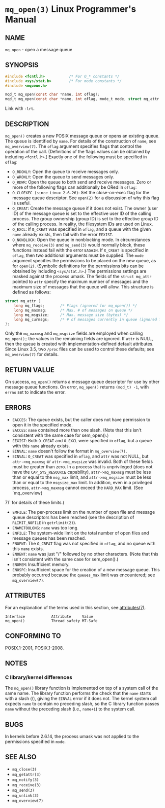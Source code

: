 # `mq_open(3)` Linux Programmer's Manual
## NAME
`mq_open` - open a message queue
## SYNOPSIS
```c
#include <fcntl.h>           /* For O_* constants */
#include <sys/stat.h>        /* For mode constants */
#include <mqueue.h>

mqd_t mq_open(const char *name, int oflag);
mqd_t mq_open(const char *name, int oflag, mode_t mode, struct mq_attr *attr);
```
Link with `-lrt`.
## DESCRIPTION
`mq_open()` creates a new POSIX message queue or opens an existing queue. The queue is identified by `name`. For details of the construction of `name`, see `mq_overview(7)`.
The `oflag` argument specifies flags that control the operation of the call. (Definitions of the flags values can be obtained by including `<fcntl.h>`.)
Exactly one of the following must be specified in `oflag`:
- `O_RDONLY`: Open the queue to receive messages only.
- `O_WRONLY`: Open the queue to send messages only.
- `O_RDWR`: Open the queue to both send and receive messages.
Zero or more of the following flags can additionally be ORed in `oflag`:
- `O_CLOEXEC (since Linux 2.6.26)`: Set the close-on-exec flag for the message queue descriptor. See `open(2)` for a discussion of why this flag is useful.
- `O_CREAT`: Create the message queue if it does not exist. The owner (user ID) of the message queue is set to the effective user ID of the calling process. The group ownership (group ID) is set to the effective group ID of the calling process.
In reality, the filesystem IDs are used on Linux.
- `O_EXCL`: If `O_CREAT` was specified in `oflag`, and a queue with the given `name` already exists, then fail with the error `EEXIST`.
- `O_NONBLOCK`: Open the queue in nonblocking mode. In circumstances where `mq_receive(3)` and `mq_send(3)` would normally block, these functions instead fail with the error `EAGAIN`.
If `O_CREAT` is specified in `oflag`, then two additional arguments must be supplied. The `mode` argument specifies the permissions to be placed on the new queue, as for `open(2)`. (Symbolic definitions for the permissions bits can be obtained by including `<sys/stat.h>`.) The permissions settings are masked against the process umask.
The fields of the `struct mq_attr` pointed to `attr` specify the maximum number of messages and the maximum size of messages that the queue will allow. This structure is defined as follows:
```c
struct mq_attr {
    long mq_flags;       /* Flags (ignored for mq_open()) */
    long mq_maxmsg;      /* Max. # of messages on queue */
    long mq_msgsize;     /* Max. message size (bytes) */
    long mq_curmsgs;     /* # of messages currently in queue (ignored for mq_open()) */
};
```
Only the `mq_maxmsg` and `mq_msgsize` fields are employed when calling `mq_open();` the values in the remaining fields are ignored.
If `attr` is NULL, then the queue is created with implementation-defined default attributes. Since Linux 3.5, two `/proc` files can be used to control these defaults; see `mq_overview(7)` for details.
## RETURN VALUE
On success, `mq_open()` returns a message queue descriptor for use by other message queue functions. On error, `mq_open()` returns `(mqd_t) -1`, with `errno` set to indicate the error.
## ERRORS
- `EACCES`: The queue exists, but the caller does not have permission to open it in the specified mode.
- `EACCES`: `name` contained more than one slash. (Note that this isn't consistent with the same case for sem_open().)
- `EEXIST`: Both `O_CREAT` and `O_EXCL` were specified in `oflag`, but a queue with this `name` already exists.
- `EINVAL`: `name` doesn't follow the format in `mq_overview(7)`.
- `EINVAL`: `O_CREAT` was specified in `oflag`, and `attr` was not NULL, but `attr->mq_maxmsg` or `attr->mq_msqsize` was invalid. Both of these fields must be greater than zero. In a process that is unprivileged (does not have the `CAP_SYS_RESOURCE` capability), `attr->mq_maxmsg` must be less than or equal to the `msg_max` limit, and `attr->mq_msgsize` must be less than or equal to the `msgsize_max` limit. In addition, even in a privileged process, `attr->mq_maxmsg` cannot exceed the `HARD_MAX` limit. (See `mq_overview(

7)` for details of these limits.)
- `EMFILE`: The per-process limit on the number of open file and message queue descriptors has been reached (see the description of `RLIMIT_NOFILE` in `getrlimit(2)`).
- `ENAMETOOLONG`: `name` was too long.
- `ENFILE`: The system-wide limit on the total number of open files and message queues has been reached.
- `ENOENT`: The `O_CREAT` flag was not specified in `oflag`, and no queue with this `name` exists.
- `ENOENT`: `name` was just "/" followed by no other characters. (Note that this isn't consistent with the same case for sem_open().)
- `ENOMEM`: Insufficient memory.
- `ENOSPC`: Insufficient space for the creation of a new message queue. This probably occurred because the `queues_max` limit was encountered; see `mq_overview(7)`.
## ATTRIBUTES
For an explanation of the terms used in this section, see [attributes(7)](http://man7.org/linux/man-pages/man7/attributes.7.html).
```plaintext
Interface            Attribute     Value
mq_open()            Thread safety MT-Safe
```
## CONFORMING TO
POSIX.1-2001, POSIX.1-2008.
## NOTES
### C library/kernel differences
The `mq_open()` library function is implemented on top of a system call of the same name. The library function performs the check that the `name` starts with a slash (/), giving the `EINVAL` error if it does not. The kernel system call expects `name` to contain no preceding slash, so the C library function passes `name` without the preceding slash (i.e., `name+1`) to the system call.
## BUGS
In kernels before 2.6.14, the process umask was not applied to the permissions specified in `mode`.
## SEE ALSO
- `mq_close(3)`
- `mq_getattr(3)`
- `mq_notify(3)`
- `mq_receive(3)`
- `mq_send(3)`
- `mq_unlink(3)`
- `mq_overview(7)`
